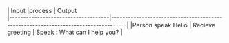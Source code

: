 | Input                             |process                                                                           | Output                                                             
|------------------------------------|-----------------------------------------------------------------------------------|
|Person speak:Hello                                     |  Recieve greeting                                            | Speak : What can I help you?                                        |
